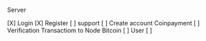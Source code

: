 Server

[X] Login
[X] Register
[ ] support
[ ] Create account Coinpayment
[ ] Verification Transactiom to Node Bitcoin
[ ] User
[ ] 